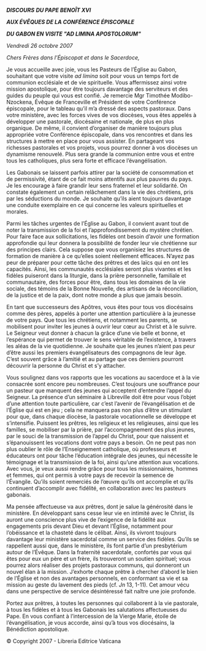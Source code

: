 ***DISCOURS*** ***DU PAPE BENOÎT XVI***

***AUX ÉVÊQUES DE LA CONFÉRENCE ÉPISCOPALE***

***DU GABON EN VISITE "AD LIMINA APOSTOLORUM"***

*Vendredi 26 octobre 2007*

*Chers Frères dans l’Épiscopat et dans le Sacerdoce,*

Je vous accueille avec joie, vous les Pasteurs de l’Église au Gabon, souhaitant que votre visite *ad limina* soit pour vous un temps fort de communion ecclésiale et de vie spirituelle. Vous affermissez ainsi votre mission apostolique, pour être toujours davantage des serviteurs et des guides du peuple qui vous est confié. Je remercie Mgr Timothée Modibo-Nzockena, Évêque de Franceville et Président de votre Conférence épiscopale, pour le tableau qu’il m’a dressé des aspects pastoraux. Dans votre ministère, avec les forces vives de vos diocèses, vous êtes appelés à développer une pastorale, diocésaine et nationale, de plus en plus organique. De même, il convient d’organiser de manière toujours plus appropriée votre Conférence épiscopale, dans vos rencontres et dans les structures à mettre en place pour vous assister. En partageant vos richesses pastorales et vos projets, vous pourrez donner à vos diocèses un dynamisme renouvelé. Plus sera grande la communion entre vous et entre tous les catholiques, plus sera forte et efficace l’évangélisation.

Les Gabonais se laissent parfois attirer par la société de consommation et de permissivité, étant de ce fait moins attentifs aux plus pauvres du pays. Je les encourage à faire grandir leur sens fraternel et leur solidarité. On constate également un certain relâchement dans la vie des chrétiens, pris par les séductions du monde. Je souhaite qu’ils aient toujours davantage une conduite exemplaire en ce qui concerne les valeurs spirituelles et morales.

Parmi les tâches urgentes de l’Église au Gabon, il convient avant tout de noter la transmission de la foi et l’approfondissement du mystère chrétien. Pour faire face aux sollicitations, les fidèles ont besoin d’avoir une formation approfondie qui leur donnera la possibilité de fonder leur vie chrétienne sur des principes clairs. Cela suppose que vous organisiez les structures de formation de manière à ce qu’elles soient réellement efficaces. N’ayez pas peur de préparer pour cette tâche des prêtres et des laïcs qui en ont les capacités. Ainsi, les communautés ecclésiales seront plus vivantes et les fidèles puiseront dans la liturgie, dans la prière personnelle, familiale et communautaire, des forces pour être, dans tous les domaines de la vie sociale, des témoins de la Bonne Nouvelle, des artisans de la réconciliation, de la justice et de la paix, dont notre monde a plus que jamais besoin.

En tant que successeurs des Apôtres, vous êtes pour tous vos diocésains comme des pères, appelés à porter une attention particulière à la jeunesse de votre pays. Que tous les chrétiens, et notamment les parents, se mobilisent pour inviter les jeunes à ouvrir leur cœur au Christ et à le suivre. Le Seigneur veut donner à chacun la grâce d’une vie belle et bonne, et l’espérance qui permet de trouver le sens véritable de l’existence, à travers les aléas de la vie quotidienne. Je souhaite que les jeunes n’aient pas peur d’être aussi les premiers évangélisateurs des compagnons de leur âge. C’est souvent grâce à l’amitié et au partage que ces derniers pourront découvrir la personne du Christ et s’y attacher.

Vous soulignez dans vos rapports que les vocations au sacerdoce et à la vie consacrée sont encore peu nombreuses. C’est toujours une souffrance pour un pasteur que manquent des jeunes qui acceptent d’entendre l’appel du Seigneur. La présence d’un séminaire à Libreville doit être pour vous l’objet d’une attention toute particulière, car c’est l’avenir de l’évangélisation et de l’Église qui est en jeu ; cela ne manquera pas non plus d’être un stimulant pour que, dans chaque diocèse, la pastorale vocationnelle se développe et s’intensifie. Puissent les prêtres, les religieux et les religieuses, ainsi que les familles, se mobiliser par la prière, par l’accompagnement des plus jeunes, par le souci de la transmission de l’appel du Christ, pour que naissent et s’épanouissent les vocations dont votre pays a besoin. On ne peut pas non plus oublier le rôle de l’Enseignement catholique, où professeurs et éducateurs ont pour tâche l’éducation intégrale des jeunes, qui nécessite le témoignage et la transmission de la foi, ainsi qu’une attention aux vocations. Avec vous, je veux aussi rendre grâce pour tous les missionnaires, hommes et femmes, qui ont permis à votre pays de recevoir la semence de l’Évangile. Qu’ils soient remerciés de l’œuvre qu’ils ont accomplie et qu’ils continuent d’accomplir avec fidélité, en collaboration avec les pasteurs gabonais.

Ma pensée affectueuse va aux prêtres, dont je salue la générosité dans le ministère. En développant sans cesse leur vie en intimité avec le Christ, ils auront une conscience plus vive de l’exigence de la fidélité aux engagements pris devant Dieu et devant l’Église, notamment pour l’obéissance et la chasteté dans le célibat. Ainsi, ils vivront toujours davantage leur ministère sacerdotal comme un service des fidèles. Qu’ils se rappellent aussi que, dans le ministère, ils font partie d’un presbytérium autour de l’Évêque. Dans la fraternité sacerdotale, confortés par vous qui êtes pour eux un père et un frère, ils trouveront un soutien spirituel; vous pourrez alors réaliser des projets pastoraux communs, qui donneront un nouvel élan à la mission. J’exhorte chaque prêtre à chercher d’abord le bien de l’Église et non des avantages personnels, en conformant sa vie et sa mission au geste du lavement des pieds (cf. *Jn* 13, 1-11). Cet amour vécu dans une perspective de service désintéressé fait naître une joie profonde.

Portez aux prêtres, à toutes les personnes qui collaborent à la vie pastorale, à tous les fidèles et à tous les Gabonais les salutations affectueuses du Pape. En vous confiant à l’intercession de la Vierge Marie, étoile de l’évangélisation, je vous accorde, ainsi qu’à tous vos diocésains, la Bénédiction apostolique.

© Copyright 2007 - Libreria Editrice Vaticana